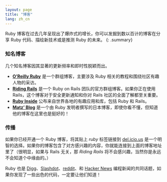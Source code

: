 ```yaml
---
layout: page
title: "博客"
lang: zh_cn
---
```


Ruby 博客在过去几年呈现出了爆炸式的增长，你可以发掘到数以百计的博客在分享 Ruby 代码、描绘新技术或是推测 Ruby 的未来。
{: .summary}

### 知名博客

几个知名博客因其显著的更新频率和即时性脱颖而出。

* [**O’Reilly Ruby**][8] 是一个群组博客，主要涉及 Ruby 相关的教程和围绕社区有趣人物的采访。
* [**Riding Rails**][9] 是一个 Ruby on Rails 团队的官方群组博客。如果你正在使用 Rails，这个博客对于安全更新通知和你对 Rails 社区的全面了解都至关重要。
* [**Ruby Inside**][10] 公布来自世界各地的有趣应用和库，包括 Ruby 和 Rails。
* [**Matz’ Blog**][11] 是一个由 Ruby 发明者撰写的日本博客，即使你看不懂，但知道他的博客在这里也是挺好的！

### 传播

如果你已经开通一个 Ruby 博客，将其贴上 *ruby* 标签链接到 [del.icio.us][12] 是一个明智的选择。如果你的博客包含了对方感兴趣的内容，你就能连接到上面的博客地址里了（很明显，如果与 Rails
无关，那 *Riding Rails* 将不会感兴趣，当然你是永远不会知道个中缘由的。）

Ruby 也是 [Digg][13]、[Slashdot][14]、[reddit][15]、和 [Hacker News][16] 编程新闻的共同话题，如果你发现了一些出色的代码，一定要让他们知道！



[8]: http://oreillynet.com/ruby/
[9]: http://weblog.rubyonrails.org/
[10]: http://www.rubyinside.com/
[11]: http://www.rubyist.net/~matz/
[12]: http://del.icio.us
[13]: http://digg.com/programming
[14]: http://developers.slashdot.org/
[15]: http://www.reddit.com/r/ruby
[16]: http://news.ycombinator.com/
